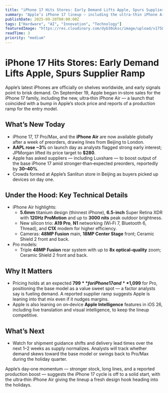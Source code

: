 ```yaml
---
title: "iPhone 17 Hits Stores: Early Demand Lifts Apple, Spurs Supplier Ramp"
summary: "Apple’s iPhone 17 lineup — including the ultra‑thin iPhone Air — went on sale September 19, boosting AAPL shares as Apple reportedly asks suppliers to increase production of the base model."
publishDate: 2025-09-20T00:00:00Z
tags: ["Hardware", "AI", "Innovation", "Technology"]
featuredImage: "https://res.cloudinary.com/dyb30uksc/image/upload/v1758326601/zs4bcfiwiqph7rb9rywr.jpg"
readTime: 3
priority: "medium"
---
```


# iPhone 17 Hits Stores: Early Demand Lifts Apple, Spurs Supplier Ramp

Apple’s latest iPhones are officially on shelves worldwide, and early signals point to brisk demand. On September 19, Apple began in‑store sales for the iPhone 17 family, including the new, ultra‑thin iPhone Air — a launch that coincided with a bump in Apple’s stock price and reports of a production ramp for the entry model.

## What’s New Today
- iPhone 17, 17 Pro/Max, and the **iPhone Air** are now available globally after a week of preorders, drawing lines from Beijing to London.  
- **AAPL rose ~3%** on launch day as analysts flagged strong early interest; JPMorgan lifted its price target to **$280**.  
- Apple has asked suppliers — including Luxshare — to boost output of the base iPhone 17 amid stronger‑than‑expected preorders, reportedly by **30–40%**.  
- Crowds formed at Apple’s Sanlitun store in Beijing as buyers picked up devices on day one.

## Under the Hood: Key Technical Details
- iPhone Air highlights:
  - **5.6mm** titanium design (thinnest iPhone), **6.5-inch** Super Retina XDR with **120Hz ProMotion** and up to **3000 nits** peak outdoor brightness.
  - New silicon trio: **A19 Pro**, **N1** networking (Wi‑Fi 7, Bluetooth 6, Thread), and **C1X** modem for higher efficiency.
  - Cameras: **48MP Fusion** main, **18MP Center Stage** front; Ceramic Shield 2 front and back.
- Pro models:
  - Triple **48MP Fusion** rear system with up to **8x optical‑quality** zoom; Ceramic Shield 2 front and back.

## Why It Matters
- Pricing holds at an expected **$799** for iPhone 17 and **$1,099** for Pro, positioning the base model as a value sweet spot — a factor analysts say is fueling demand. A reported supplier ramp suggests Apple is leaning into that mix even if it nudges margins.
- Apple is also leaning on on‑device **Apple Intelligence** features in iOS 26, including live translation and visual intelligence, to keep the lineup competitive.

## What’s Next
- Watch for shipment guidance shifts and delivery lead times over the next 1–2 weeks as supply normalizes. Analysts will track whether demand skews toward the base model or swings back to Pro/Max during the holiday quarter.

Apple’s day‑one momentum — stronger stock, long lines, and a reported production boost — suggests the iPhone 17 cycle is off to a solid start, with the ultra‑thin iPhone Air giving the lineup a fresh design hook heading into the holidays.